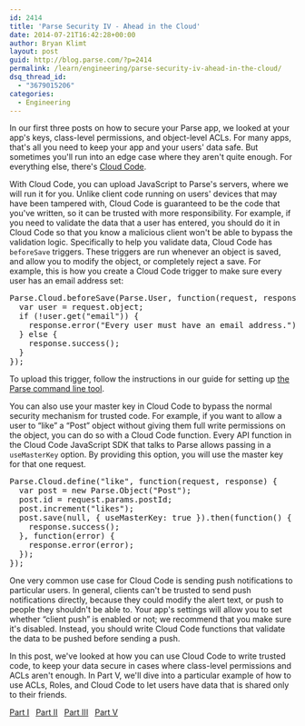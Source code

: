 ```yaml
---
id: 2414
title: 'Parse Security IV - Ahead in the Cloud'
date: 2014-07-21T16:42:28+00:00
author: Bryan Klimt
layout: post
guid: http://blog.parse.com/?p=2414
permalink: /learn/engineering/parse-security-iv-ahead-in-the-cloud/
dsq_thread_id:
  - "3679015206"
categories:
  - Engineering
---
```

In our first three posts on how to secure your Parse app, we looked at your app's keys, class-level permissions, and object-level ACLs. For many apps, that's all you need to keep your app and your users' data safe. But sometimes you'll run into an edge case where they aren't quite enough. For everything else, there's <a href="https://parse.com/tutorials/getting-started-with-cloud-code" target="_blank">Cloud Code</a>.

With Cloud Code, you can upload JavaScript to Parse's servers, where we will run it for you. Unlike client code running on users' devices that may have been tampered with, Cloud Code is guaranteed to be the code that you've written, so it can be trusted with more responsibility. For example, if you need to validate the data that a user has entered, you should do it in Cloud Code so that you know a malicious client won't be able to bypass the validation logic. Specifically to help you validate data, Cloud Code has `beforeSave` triggers. These triggers are run whenever an object is saved, and allow you to modify the object, or completely reject a save. For example, this is how you create a Cloud Code trigger to make sure every user has an email address set:

<pre class="brush: javascript; gutter: true">Parse.Cloud.beforeSave(Parse.User, function(request, response) {
  var user = request.object;
  if (!user.get("email")) {
    response.error("Every user must have an email address.");
  } else {
    response.success();
  }
});</pre>

To upload this trigger, follow the instructions in our guide for setting up [the Parse command line tool](https://parse.com/docs/cloud_code_guide#started).

You can also use your master key in Cloud Code to bypass the normal security mechanism for trusted code. For example, if you want to allow a user to “like” a “Post” object without giving them full write permissions on the object, you can do so with a Cloud Code function. Every API function in the Cloud Code JavaScript SDK that talks to Parse allows passing in a `useMasterKey` option. By providing this option, you will use the master key for that one request.

<pre class="brush: javascript; gutter: true">Parse.Cloud.define("like", function(request, response) {
  var post = new Parse.Object("Post");
  post.id = request.params.postId;
  post.increment("likes");
  post.save(null, { useMasterKey: true }).then(function() {
    response.success();
  }, function(error) {
    response.error(error);
  });
});</pre>

One very common use case for Cloud Code is sending push notifications to particular users. In general, clients can't be trusted to send push notifications directly, because they could modify the alert text, or push to people they shouldn't be able to. Your app's settings will allow you to set whether “client push” is enabled or not; we recommend that you make sure it's disabled. Instead, you should write Cloud Code functions that validate the data to be pushed before sending a push.

In this post, we've looked at how you can use Cloud Code to write trusted code, to keep your data secure in cases where class-level permissions and ACLs aren't enough. In Part V, we'll dive into a particular example of how to use ACLs, Roles, and Cloud Code to let users have data that is shared only to their friends.

<span style="text-decoration: underline;"><a href="http://blog.parse.com/2014/06/30/parse-security-i-are-you-the-key-master/" target="_blank">Part I</a></span>   <span style="text-decoration: underline;"><a href="http://blog.parse.com/2014/07/07/parse-security-ii-class-hysteria/" target="_blank">Part II</a></span>   <span style="text-decoration: underline;"><a href="http://blog.parse.com/2014/07/14/parse-security-iii-are-you-on-the-list/" target="_blank">Part III</a></span>   <span style="text-decoration: underline;"><a href="http://blog.parse.com/2014/07/28/parse-security-v-how-to-make-friends/" target="_blank">Part V</a></span>